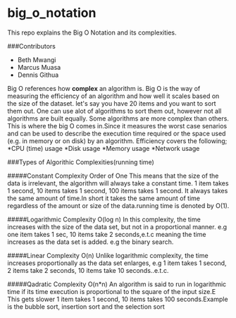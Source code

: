 # big_o_notation
This repo explains the Big O Notation and its complexities. 

###Contributors 
* Beth Mwangi
* Marcus Muasa
* Dennis Githua

Big O references how **complex** an algorithm is.
Big O is the way of measuring the efficiency of an algorithm and how well it scales based on the size of the dataset.
let's say you have 20 items and you want to sort them out. One can use alot of algorithms to sort them out, however not all algorithms are built equally. 
Some algorithms are more complex than others.
This is where the big O comes in.Since it measures the worst case senarios and can be used to describe the execution time required or the space used (e.g. in memory or on disk) by an algorithm.
Efficiency covers the following;
 *CPU (time) usage
 *Disk usage
 *Memory usage
 *Network usage

###Types of Algorithic Complexities(running time)

#####Constant Complexity Order of One
This means that the size of the data is irrelevant, the algorithm will always take a constant time. 1 item takes 1 second, 10 items takes 1 second, 100 items takes 1 second. It always takes the same amount of time.In short it takes the same amount of time regardless of the amount or size of the data.running time is denoted by O(1).

#####Logarithmic Complexity O(log n)
In this complexity, the time increases with the size of the data set, but not in a proportional manner. e.g one item takes 1 sec, 10 items take 2 seconds,e.t.c meaning the time increases as the data set is added. e.g the binary search.

#####Linear Complexity O(n)
Unlike logarithmic complexity, the time increases proportionally as the data set enlarges, e.g 1 item takes 1 second, 2 items take 2 seconds, 10 items take 10 seconds..e.t.c.

#####Qadratic Complexity O(n*n)
An algorithm is said to run in logarithmic time if its time execution is proportional to the square of the input size.E This gets slower 1 item takes 1 second, 10 items takes 100 seconds.Example is the bubble sort, insertion sort and the selection sort 






